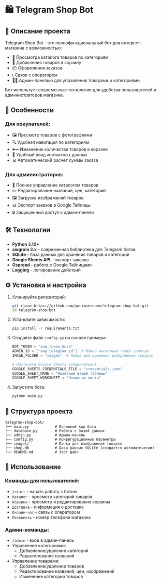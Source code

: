 # 🛍️ Telegram Shop Bot

## 📝 Описание проекта

Telegram Shop Bot - это полнофункциональный бот для интернет-магазина с возможностью:
- 📂 Просмотра каталога товаров по категориям
- 🛒 Добавления товаров в корзину
- 📦 Оформления заказов
- 📞 Связи с оператором
- 👨‍💻 Админ-панелью для управления товарами и категориями

Бот использует современные технологии для удобства пользователей и администраторов магазина.

## 🌟 Особенности

### Для покупателей:
- 🖼️ Просмотр товаров с фотографиями
- 🔍 Удобная навигация по категориям
- ➕➖ Изменение количества товаров в корзине
- 📱 Удобный ввод контактных данных
- 📊 Автоматический расчет суммы заказа

### Для администраторов:
- 📁 Полное управление каталогом товаров
- ✏️ Редактирование названий, цен, категорий
- 🖼️ Загрузка изображений товаров
- 📊 Экспорт заказов в Google Таблицы
- 🔒 Защищенный доступ к админ-панели

## 🛠 Технологии

- **Python 3.10+**
- **aiogram 3.x** - современная библиотека для Telegram ботов
- **SQLite** - база данных для хранения товаров и категорий
- **Google Sheets API** - экспорт заказов
- **Gspread** - работа с Google Таблицами
- **Logging** - логирование действий

## ⚙️ Установка и настройка

1. Клонируйте репозиторий:
   ```bash
   git clone https://github.com/yourusername/telegram-shop-bot.git
   cd telegram-shop-bot
   ```

2. Установите зависимости:
   ```bash
   pip install -r requirements.txt
   ```

3. Создайте файл `config.py` на основе примера:
   ```python
   BOT_TOKEN = "ваш_токен_бота"
   ADMIN_ID = ["ваш_telegram_id"]  # Можно несколько через запятую
   IMAGE_FOLDER = "images"  # Папка для хранения изображений товаров
   
   # Настройки Google Sheets (опционально)
   GOOGLE_SHEETS_CREDENTIALS_FILE = "credentials.json"
   GOOGLE_SHEET_NAME = "Название вашей таблицы"
   GOOGLE_SHEET_WORKSHEET = "Название листа"
   ```

4. Запустите бота:
   ```bash
   python main.py
   ```

## 📂 Структура проекта

```
telegram-shop-bot/
├── main.py            # Основной код бота
├── database.py        # Работа с базой данных
├── admin.py           # Админ-панель
├── config.py          # Конфигурационные параметры
├── images/            # Папка для изображений товаров
├── shop.db            # База данных SQLite (создается автоматически)
└── README.md          # Этот файл
```

## 📌 Использование

### Команды для пользователей:
- `/start` - начать работу с ботом
- `Каталог` - просмотр категорий товаров
- `Корзина` - просмотр и редактирование корзины
- `Доставка` - информация о доставке
- `Онлайн-чат` - связь с оператором
- `Позвонить` - номер телефона магазина

### Админ-команды:
- `/admin` - вход в админ-панель
- Управление категориями:
  - Добавление/удаление категорий
  - Редактирование названий
- Управление товарами:
  - Добавление/удаление товаров
  - Редактирование названий, цен, изображений
  - Изменение категорий товаров
